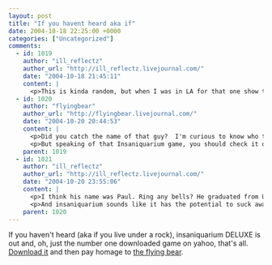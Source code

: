 ```yaml
---
layout: post
title: "If you havent heard aka if"
date: 2004-10-18 22:25:00 +0000
categories: ["Uncategorized"]
comments:
  - id: 1019
    author: "ill_reflectz"
    author_url: "http://ill_reflectz.livejournal.com/"
    date: "2004-10-18 21:45:11"
    content: |
      <p>This is kinda random, but when I was in LA for that one show this guy I was talking to was telling me about his friend who quit his job at some company that developed StarCraft or WarCraft or something craft b/c his lil insaniquarium game was making him so much money. I didn't know what insaniquarium was...actually, I still don't know what it is... oh well. The rock I live under looks suspiciously like a cubicle.</p>
  - id: 1020
    author: "flyingbear"
    author_url: "http://flyingbear.livejournal.com/"
    date: "2004-10-20 20:44:53"
    content: |
      <p>Did you catch the name of that guy?  I'm curious to know who this mystery friend is...</p>
      <p>But speaking of that Insaniquarium game, you should check it out!  I mean, anyone who's anyone has played that game.  You want to be hip with the lingo, yes?  You want to be jiggy with the friggy, right?  You want to be the bombardier diggity-doo in white socks, correct?</p>
    parent: 1019
  - id: 1021
    author: "ill_reflectz"
    author_url: "http://ill_reflectz.livejournal.com/"
    date: "2004-10-20 23:55:06"
    content: |
      <p>I think his name was Paul. Ring any bells? He graduated from UCB if I remember right.</p>
      <p>And insaniquarium sounds like it has the potential to suck away at my soul...I'm not sure if I want to become any less productive than I already am at work haha.</p>
    parent: 1020
---
```


If you haven't heard (aka if you live under a rock), insaniquarium DELUXE is out and, oh, just the number one downloaded game on yahoo, that's all. [Download it](http://get.games.yahoo.com/proddesc?gamekey=insaniquarium) and then pay homage to [the flying bear](http://www.livejournal.com/users/flyingbear).
